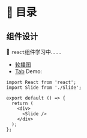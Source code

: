 # 📜 目录

## 组件设计

🧱 `react`组件学习中.......

- [轮播图](./react/轮播.md)
- [Tab](./react/Tab.md)
  Demo:

```tsx
import React from 'react';
import Slide from './Slide';

export default () => {
  return (
    <div>
      <Slide />
    </div>
  );
};
```
